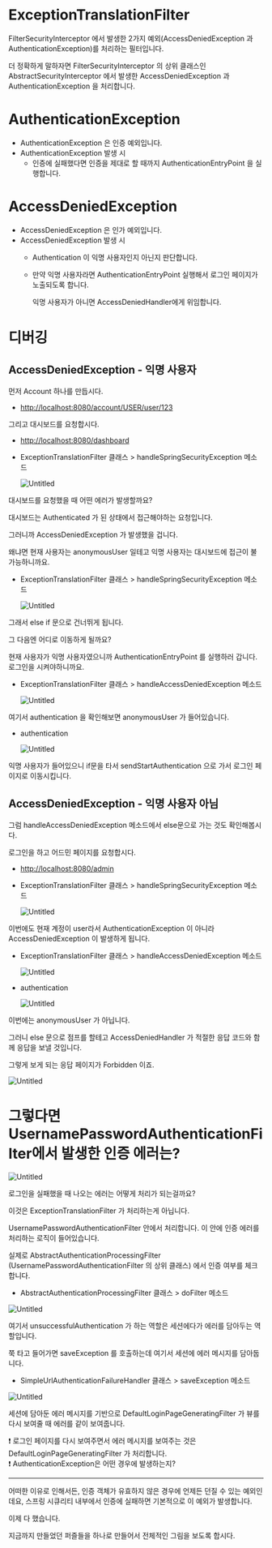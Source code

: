 # ExceptionTranslationFilter

FilterSecurityInterceptor 에서 발생한 2가지 예외(AccessDeniedException 과 AuthenticationException)를 처리하는 필터입니다.

더 정확하게 말하자면 FilterSecurityInterceptor 의 상위 클래스인 AbstractSecurityInterceptor 에서 발생한 AccessDeniedException 과 AuthenticationException 을 처리합니다.

# AuthenticationException

- AuthenticationException 은 인증 예외입니다.
- AuthenticationException 발생 시
    - 인증에 실패했다면 인증을 제대로 할 때까지 AuthenticationEntryPoint 을 실행합니다.

# AccessDeniedException

- AccessDeniedException 은 인가 예외입니다.
- AccessDeniedException 발생 시
    - Authentication 이 익명 사용자인지 아닌지 판단합니다.
    - 만약 익명 사용자라면 AuthenticationEntryPoint 실행해서 로그인 페이지가 노출되도록 합니다.
        
        익명 사용자가 아니면 AccessDeniedHandler에게 위임합니다.
        

# 디버깅

## AccessDeniedException - 익명 사용자

먼저 Account 하나를 만듭시다.

- [http://localhost:8080/account/USER/user/123](http://localhost:8080/account/USER/user/123)

그리고 대시보드를 요청합시다.

- [http://localhost:8080/dashboard](http://localhost:8080/dashboard)

- ExceptionTranslationFilter 클래스 > handleSpringSecurityException 메소드
    
    ![Untitled](%5B%E1%84%89%E1%85%B3%E1%84%91%E1%85%B3%E1%84%85%E1%85%B5%E1%86%BC%20%E1%84%89%E1%85%B5%E1%84%8F%E1%85%B2%E1%84%85%E1%85%B5%E1%84%90%E1%85%B5%20%E1%84%8B%E1%85%A1%E1%84%8F%E1%85%B5%E1%84%90%E1%85%A6%E1%86%A8%E1%84%8E%E1%85%A5%5D%20ExceptionTranslationF%20a7088361702e497499e4e958678f52fd/Untitled.png)
    

대시보드를 요청했을 때 어떤 에러가 발생할까요?

대시보드는 Authenticated 가 된 상태에서 접근해야하는 요청입니다.

그러니까 AccessDeniedException 가 발생했을 겁니다.

왜냐면 현재 사용자는 anonymousUser 일테고 익명 사용자는 대시보드에 접근이 불가능하니까요.

- ExceptionTranslationFilter 클래스 > handleSpringSecurityException 메소드
    
    ![Untitled](%5B%E1%84%89%E1%85%B3%E1%84%91%E1%85%B3%E1%84%85%E1%85%B5%E1%86%BC%20%E1%84%89%E1%85%B5%E1%84%8F%E1%85%B2%E1%84%85%E1%85%B5%E1%84%90%E1%85%B5%20%E1%84%8B%E1%85%A1%E1%84%8F%E1%85%B5%E1%84%90%E1%85%A6%E1%86%A8%E1%84%8E%E1%85%A5%5D%20ExceptionTranslationF%20a7088361702e497499e4e958678f52fd/Untitled%201.png)
    

그래서 else if 문으로 건너뛰게 됩니다.

그 다음엔 어디로 이동하게 될까요?

현재 사용자가 익명 사용자였으니까 AuthenticationEntryPoint 를 실행하러 갑니다. 로그인을 시켜야하니까요.

- ExceptionTranslationFilter 클래스 > handleAccessDeniedException 메소드
    
    ![Untitled](%5B%E1%84%89%E1%85%B3%E1%84%91%E1%85%B3%E1%84%85%E1%85%B5%E1%86%BC%20%E1%84%89%E1%85%B5%E1%84%8F%E1%85%B2%E1%84%85%E1%85%B5%E1%84%90%E1%85%B5%20%E1%84%8B%E1%85%A1%E1%84%8F%E1%85%B5%E1%84%90%E1%85%A6%E1%86%A8%E1%84%8E%E1%85%A5%5D%20ExceptionTranslationF%20a7088361702e497499e4e958678f52fd/Untitled%202.png)
    

여기서 authentication 을 확인해보면 anonymousUser 가 들어있습니다.

- authentication
    
    ![Untitled](%5B%E1%84%89%E1%85%B3%E1%84%91%E1%85%B3%E1%84%85%E1%85%B5%E1%86%BC%20%E1%84%89%E1%85%B5%E1%84%8F%E1%85%B2%E1%84%85%E1%85%B5%E1%84%90%E1%85%B5%20%E1%84%8B%E1%85%A1%E1%84%8F%E1%85%B5%E1%84%90%E1%85%A6%E1%86%A8%E1%84%8E%E1%85%A5%5D%20ExceptionTranslationF%20a7088361702e497499e4e958678f52fd/Untitled%203.png)
    

익명 사용자가 들어있으니 if문을 타서 sendStartAuthentication 으로 가서 로그인 페이지로 이동시킵니다.

## AccessDeniedException - 익명 사용자 아님

그럼 handleAccessDeniedException 메소드에서 else문으로 가는 것도 확인해봅시다.

로그인을 하고 어드민 페이지를 요청합시다.

- [http://localhost:8080/admin](http://localhost:8080/admin)

- ExceptionTranslationFilter 클래스 > handleSpringSecurityException 메소드
    
    ![Untitled](%5B%E1%84%89%E1%85%B3%E1%84%91%E1%85%B3%E1%84%85%E1%85%B5%E1%86%BC%20%E1%84%89%E1%85%B5%E1%84%8F%E1%85%B2%E1%84%85%E1%85%B5%E1%84%90%E1%85%B5%20%E1%84%8B%E1%85%A1%E1%84%8F%E1%85%B5%E1%84%90%E1%85%A6%E1%86%A8%E1%84%8E%E1%85%A5%5D%20ExceptionTranslationF%20a7088361702e497499e4e958678f52fd/Untitled.png)
    

이번에도 현재 계정이 user라서 AuthenticationException 이 아니라 AccessDeniedException 이 발생하게 됩니다.

- ExceptionTranslationFilter 클래스 > handleAccessDeniedException 메소드
    
    ![Untitled](%5B%E1%84%89%E1%85%B3%E1%84%91%E1%85%B3%E1%84%85%E1%85%B5%E1%86%BC%20%E1%84%89%E1%85%B5%E1%84%8F%E1%85%B2%E1%84%85%E1%85%B5%E1%84%90%E1%85%B5%20%E1%84%8B%E1%85%A1%E1%84%8F%E1%85%B5%E1%84%90%E1%85%A6%E1%86%A8%E1%84%8E%E1%85%A5%5D%20ExceptionTranslationF%20a7088361702e497499e4e958678f52fd/Untitled%204.png)
    
- authentication
    
    ![Untitled](%5B%E1%84%89%E1%85%B3%E1%84%91%E1%85%B3%E1%84%85%E1%85%B5%E1%86%BC%20%E1%84%89%E1%85%B5%E1%84%8F%E1%85%B2%E1%84%85%E1%85%B5%E1%84%90%E1%85%B5%20%E1%84%8B%E1%85%A1%E1%84%8F%E1%85%B5%E1%84%90%E1%85%A6%E1%86%A8%E1%84%8E%E1%85%A5%5D%20ExceptionTranslationF%20a7088361702e497499e4e958678f52fd/Untitled%205.png)
    

이번에는 anonymousUser 가 아닙니다.

그러니 else 문으로 점프를 할테고 AccessDeniedHandler 가 적절한 응답 코드와 함께 응답을 보낼 것입니다.

그렇게 보게 되는 응답 페이지가 Forbidden 이죠.

![Untitled](%5B%E1%84%89%E1%85%B3%E1%84%91%E1%85%B3%E1%84%85%E1%85%B5%E1%86%BC%20%E1%84%89%E1%85%B5%E1%84%8F%E1%85%B2%E1%84%85%E1%85%B5%E1%84%90%E1%85%B5%20%E1%84%8B%E1%85%A1%E1%84%8F%E1%85%B5%E1%84%90%E1%85%A6%E1%86%A8%E1%84%8E%E1%85%A5%5D%20ExceptionTranslationF%20a7088361702e497499e4e958678f52fd/Untitled%206.png)

# 그렇다면 UsernamePasswordAuthenticationFilter에서 발생한 인증 에러는?

![Untitled](%5B%E1%84%89%E1%85%B3%E1%84%91%E1%85%B3%E1%84%85%E1%85%B5%E1%86%BC%20%E1%84%89%E1%85%B5%E1%84%8F%E1%85%B2%E1%84%85%E1%85%B5%E1%84%90%E1%85%B5%20%E1%84%8B%E1%85%A1%E1%84%8F%E1%85%B5%E1%84%90%E1%85%A6%E1%86%A8%E1%84%8E%E1%85%A5%5D%20ExceptionTranslationF%20a7088361702e497499e4e958678f52fd/Untitled%207.png)

로그인을 실패했을 때 나오는 에러는 어떻게 처리가 되는걸까요?

이것은 ExceptionTranslationFilter 가 처리하는게 아닙니다.

UsernamePasswordAuthenticationFilter 안에서 처리합니다. 이 안에 인증 에러를 처리하는 로직이 들어있습니다.

실제로 AbstractAuthenticationProcessingFilter (UsernamePasswordAuthenticationFilter 의 상위 클래스) 에서 인증 여부를 체크합니다.

- AbstractAuthenticationProcessingFilter 클래스 > doFilter 메소드

![Untitled](%5B%E1%84%89%E1%85%B3%E1%84%91%E1%85%B3%E1%84%85%E1%85%B5%E1%86%BC%20%E1%84%89%E1%85%B5%E1%84%8F%E1%85%B2%E1%84%85%E1%85%B5%E1%84%90%E1%85%B5%20%E1%84%8B%E1%85%A1%E1%84%8F%E1%85%B5%E1%84%90%E1%85%A6%E1%86%A8%E1%84%8E%E1%85%A5%5D%20ExceptionTranslationF%20a7088361702e497499e4e958678f52fd/Untitled%208.png)

여기서 unsuccessfulAuthentication 가 하는 역할은 세션에다가 에러를 담아두는 역할입니다.

쭉 타고 들어가면 saveException 를 호출하는데 여기서 세션에 에러 메시지를 담아둡니다.

- SimpleUrlAuthenticationFailureHandler 클래스 > saveException 메소드

![Untitled](%5B%E1%84%89%E1%85%B3%E1%84%91%E1%85%B3%E1%84%85%E1%85%B5%E1%86%BC%20%E1%84%89%E1%85%B5%E1%84%8F%E1%85%B2%E1%84%85%E1%85%B5%E1%84%90%E1%85%B5%20%E1%84%8B%E1%85%A1%E1%84%8F%E1%85%B5%E1%84%90%E1%85%A6%E1%86%A8%E1%84%8E%E1%85%A5%5D%20ExceptionTranslationF%20a7088361702e497499e4e958678f52fd/Untitled%209.png)

세션에 담아둔 에러 메시지를 기반으로 DefaultLoginPageGeneratingFilter 가 뷰를 다시 보여줄 때 에러를 같이 보여줍니다.

<aside>
❗ 로그인 페이지를 다시 보여주면서 에러 메시지를 보여주는 것은 DefaultLoginPageGeneratingFilter 가 처리합니다.

</aside>

<aside>
❗ AuthenticationException은 어떤 경우에 발생하는지?

---

어떠한 이유로 인해서든, 인증 객체가 유효하지 않은 경우에 언제든 던질 수 있는 예외인데요, 스프링 시큐리티 내부에서 인증에 실패하면 기본적으로 이 예외가 발생합니다.

</aside>

이제 다 했습니다.

지금까지 만들었던 퍼즐들을 하나로 만들어서 전체적인 그림을 보도록 합시다.